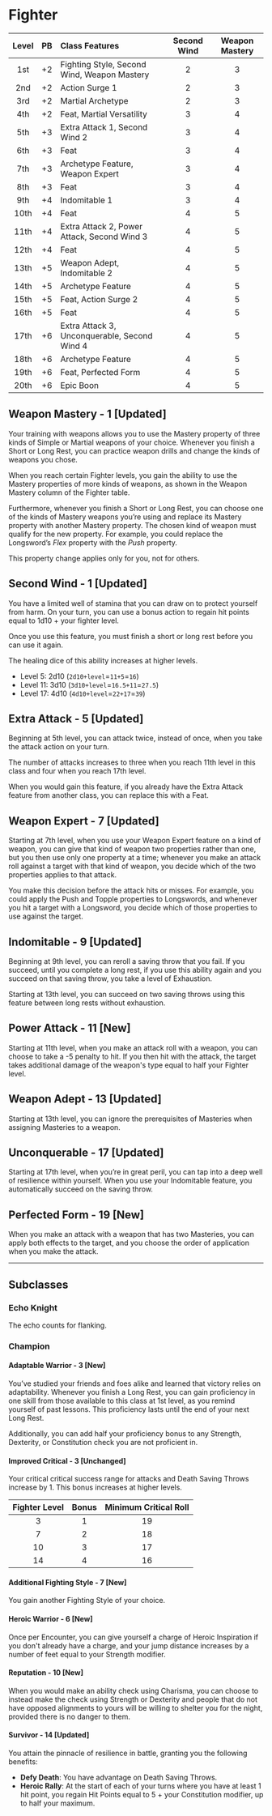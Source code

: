 # Fighter

| Level | PB  | Class Features                               | Second Wind | Weapon Mastery |
| :---: | :-: | :------------------------------------------- | :---------: | :------------: |
|  1st  | +2  | Fighting Style, Second Wind, Weapon Mastery  |      2      |       3        |
|  2nd  | +2  | Action Surge 1                               |      2      |       3        |
|  3rd  | +2  | Martial Archetype                            |      2      |       3        |
|  4th  | +2  | Feat, Martial Versatility                    |      3      |       4        |
|  5th  | +3  | Extra Attack 1, Second Wind 2                |      3      |       4        |
|  6th  | +3  | Feat                                         |      3      |       4        |
|  7th  | +3  | Archetype Feature, Weapon Expert             |      3      |       4        |
|  8th  | +3  | Feat                                         |      3      |       4        |
|  9th  | +4  | Indomitable 1                                |      3      |       4        |
| 10th  | +4  | Feat                                         |      4      |       5        |
| 11th  | +4  | Extra Attack 2, Power Attack, Second Wind 3  |      4      |       5        |
| 12th  | +4  | Feat                                         |      4      |       5        |
| 13th  | +5  | Weapon Adept, Indomitable 2                  |      4      |       5        |
| 14th  | +5  | Archetype Feature                            |      4      |       5        |
| 15th  | +5  | Feat, Action Surge 2                         |      4      |       5        |
| 16th  | +5  | Feat                                         |      4      |       5        |
| 17th  | +6  | Extra Attack 3, Unconquerable, Second Wind 4 |      4      |       5        |
| 18th  | +6  | Archetype Feature                            |      4      |       5        |
| 19th  | +6  | Feat, Perfected Form                         |      4      |       5        |
| 20th  | +6  | Epic Boon                                    |      4      |       5        |

## Weapon Mastery - 1 [Updated]

Your training with weapons allows you to use the Mastery property of three kinds of Simple or Martial weapons of your choice. Whenever you finish a Short or Long Rest, you can practice weapon drills and change the kinds of weapons you chose.

When you reach certain Fighter levels, you gain the ability to use the Mastery properties of more kinds of weapons, as shown in the Weapon Mastery column of the Fighter table.

Furthermore, whenever you finish a Short or Long Rest, you can choose one of the kinds of Mastery weapons you’re using and replace its Mastery property with another Mastery property. The chosen kind of weapon must qualify for the new property. For example, you could replace the Longsword’s _Flex_ property with the _Push_ property.

This property change applies only for you, not for others.

## Second Wind - 1 [Updated]

You have a limited well of stamina that you can draw on to protect yourself from harm. On your turn, you can use a bonus action to regain hit points equal to 1d10 + your fighter level.

Once you use this feature, you must finish a short or long rest before you can use it again.

The healing dice of this ability increases at higher levels.

- Level 5: 2d10 (`2d10+level`=`11+5`=`16`)
- Level 11: 3d10 (`3d10+level`=`16.5+11`=`27.5`)
- Level 17: 4d10 (`4d10+level`=`22+17`=`39`)

## Extra Attack - 5 [Updated]

Beginning at 5th level, you can attack twice, instead of once, when you take the attack action on your turn.

The number of attacks increases to three when you reach 11th level in this class and four when you reach 17th level.

When you would gain this feature, if you already have the Extra Attack feature from another class, you can replace this with a Feat.

## Weapon Expert - 7 [Updated]

Starting at 7th level, when you use your Weapon Expert feature on a kind of weapon, you can give that kind of weapon two properties rather than one, but you then use only one property at a time; whenever you make an attack roll against a target with that kind of weapon, you decide which of the two properties applies to that attack.

You make this decision before the attack hits or misses. For example, you could apply the Push and Topple properties to Longswords, and whenever you hit a target with a Longsword, you decide which of those properties to use against the target.

## Indomitable - 9 [Updated]

Beginning at 9th level, you can reroll a saving throw that you fail.  If you succeed, until you complete a long rest, if you use this ability again and you succeed on that saving throw, you take a level of Exhaustion.

Starting at 13th level, you can succeed on two saving throws using this feature between long rests without exhaustion.

## Power Attack - 11 [New]

Starting at 11th level, when you make an attack roll with a weapon, you can choose to take a -5 penalty to hit. If you then hit with the attack, the target takes additional damage of the weapon's type equal to half your Fighter level.

## Weapon Adept - 13 [Updated]

Starting at 13th level, you can ignore the prerequisites of Masteries when assigning Masteries to a weapon.

## Unconquerable - 17 [Updated]

Starting at 17th level, when you’re in great peril, you can tap into a deep well of resilience within yourself. When you use your Indomitable feature, you automatically succeed on the saving throw.

## Perfected Form - 19 [New]

When you make an attack with a weapon that has two Masteries, you can apply both effects to the target, and you choose the order of application when you make the attack.

------------

## Subclasses

### Echo Knight

The echo counts for flanking.

### Champion

#### Adaptable Warrior - 3 [New]

You’ve studied your friends and foes alike and learned that victory relies on adaptability. Whenever you finish a Long Rest, you can gain proficiency in one skill from those available to this class at 1st level, as you remind yourself of past lessons. This proficiency lasts until the end of your next Long Rest.

Additionally, you can add half your proficiency bonus to any Strength, Dexterity, or Constitution check you are not proficient in.

#### Improved Critical - 3 [Unchanged]

Your critical critical success range for attacks and Death Saving Throws increase by 1. This bonus increases at higher levels.

| Fighter Level | Bonus | Minimum Critical Roll |
| :-----------: | :---: | :-------------------: |
|       3       |   1   |          19           |
|       7       |   2   |          18           |
|      10       |   3   |          17           |
|      14       |   4   |          16           |

#### Additional Fighting Style - 7 [New]

You gain another Fighting Style of your choice.

#### Heroic Warrior - 6 [New]

Once per Encounter, you can give yourself a charge of Heroic Inspiration if you don't already have a charge, and your jump distance increases by a number of feet equal to your Strength modifier.

#### Reputation - 10 [New]

When you would make an ability check using Charisma, you can choose to instead make the check using Strength or Dexterity and people that do not have opposed alignments to yours will be willing to shelter you for the night, provided there is no danger to them.

#### Survivor - 14 [Updated]

You attain the pinnacle of resilience in battle, granting you the following benefits:

- **Defy Death**: You have advantage on Death Saving Throws.
- **Heroic Rally**: At the start of each of your turns where you have at least 1 hit point, you regain Hit Points equal to 5 + your Constitution modifier, up to half your maximum.
